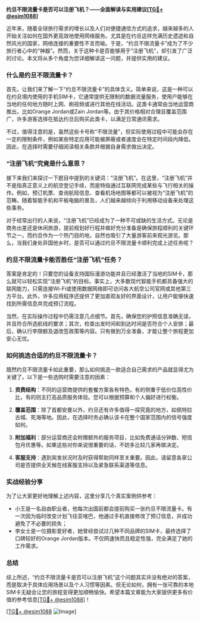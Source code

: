 **约旦不限流量卡是否可以注册飞机？——全面解读与实用建议[[TG💪+ @esim1088](https://t.me/s/esim1088)]**

近年来，随着全球旅行需求的增长以及人们对便捷通信方式的追求，越来越多的人开始关注如何在国外更高效地使用网络服务。尤其是在约旦这样充满历史遗迹和自然风光的国家，网络连接的重要性不言而喻。于是，“约旦不限流量卡”成为了不少旅行者心中的“神器”。然而，关于这种卡是否能够用于“注册飞机”，却引发了广泛的讨论。本文将从多个角度为您详细解读这一问题，并提供实用的建议。

### 什么是约旦不限流量卡？

首先，让我们来了解一下“约旦不限流量卡”的具体含义。简单来说，这是一种可以在约旦境内使用的手机SIM卡，它通常提供无限制的数据流量服务，使用户能够在当地的任何地方随时上网、刷视频或进行其他在线活动。这类卡通常由当地运营商推出，比如Orange Jordan或Zain Jordan等。由于其价格相对合理且覆盖范围广，许多游客选择在抵达约旦后购买此类卡，以满足日常通讯需求。

不过，值得注意的是，虽然这些卡号称“不限流量”，但实际使用过程中可能会存在一定的限制条件，例如某些特定应用可能被屏蔽或者速度会在特定时间段内降低。因此，在选择时需要仔细阅读相关条款并根据自身需求做出决定。

### “注册飞机”究竟是什么意思？

接下来我们来探讨一下题目中提到的关键词：“注册飞机”。在这里，“注册飞机”并不是指真正意义上的航空登记手续，而是特指通过互联网完成某些与飞行相关的操作。例如，预订机票、查询航班信息、查看机场地图等都可以被视为“注册飞机”的范畴。随着智能手机和平板电脑的普及，人们越来越倾向于利用移动设备来处理这些事务。

对于经常出行的人来说，“注册飞机”已经成为了一种不可或缺的生活方式。无论是商务出差还是休闲旅游，提前规划好行程并做好充分准备是确保旅程顺利的关键环节之一。而约旦作为一个热门目的地，自然也吸引了大量游客前来观光游览。那么，当我们身处异国他乡时，是否可以通过约旦不限流量卡顺利完成上述任务呢？

### 约旦不限流量卡能否胜任“注册飞机”任务？

答案是肯定的！只要您的设备支持国际漫游功能并且已经激活了当地的SIM卡，那么就可以轻松实现“注册飞机”的目标。事实上，大多数现代智能手机都具备强大的联网能力，只需连接Wi-Fi或使用数据网络即可访问各大航空公司官网或其他第三方平台。此外，许多应用程序还提供了更加直观友好的界面设计，让用户能够快速找到所需信息并完成预订流程。

当然，在实际操作过程中仍需注意几点细节。首先，确保您的护照信息准确无误，并且符合所选航线的要求；其次，检查出发时间和到达时间是否符合个人安排；最后，确认行李限额及退改签政策等内容。只有做到万全准备，才能让整个旅程更加安心无忧。

### 如何挑选合适的约旦不限流量卡？

既然约旦不限流量卡如此重要，那么如何挑选一款适合自己需求的产品就显得尤为关键了。以下是一些选购时需要注意的因素：

1. **资费结构**：不同的运营商提供的套餐方案各有特色，有的侧重于低价位高性价比，有的则主打高品质服务体验。您可以根据预算和个人偏好进行权衡。
   
2. **覆盖范围**：除了首都安曼以外，约旦还有许多值得一探究竟的地方，如佩特拉古城、死海等地。因此，在选择时务必确认该卡在整个国家范围内的信号强度如何。
   
3. **附加福利**：部分运营商还会附赠额外的服务项目，比如免费通话分钟数、短信包月优惠等。如果这些对你来说很重要的话，不妨多比较几家再做决定。

4. **客服支持**：遇到突发状况时及时获得帮助同样至关重要。因此，请留意各家公司是否提供全天候在线客服支持以及紧急联系渠道等信息。

### 实战经验分享

为了让大家更好地理解上述内容，这里分享几个真实案例供参考：
- 小王是一名自由职业者，他每次出国前都会提前购买一张约旦不限流量卡。有一次因为临时改变计划飞往亚喀巴，他通过手机直接修改了预订信息，并成功避免了不必要的损失；
- 李女士是一位摄影爱好者，她曾经尝试过几种不同品牌的SIM卡，最终选择了口碑较好的Orange Jordan版本。不仅网速快而且稳定性强，完全满足了她的工作需求。

### 总结

综上所述，“约旦不限流量卡是否可以注册飞机”这个问题其实并没有绝对的答案，而是取决于具体应用场景以及个人习惯等因素。但无论如何，拥有一张可靠的本地SIM卡无疑会让您的旅程变得更加顺畅愉快。希望本篇文章能为大家提供更多有价值的参考信息[[TG💪+ @esim1088](https://t.me/s/esim1088)]！

[[TG💪+ @esim1088](https://t.me/s/esim1088) ![Image](https://i.postimg.cc/4NQfJmqS/Snipaste-2025-05-13-00-14-12.png)]